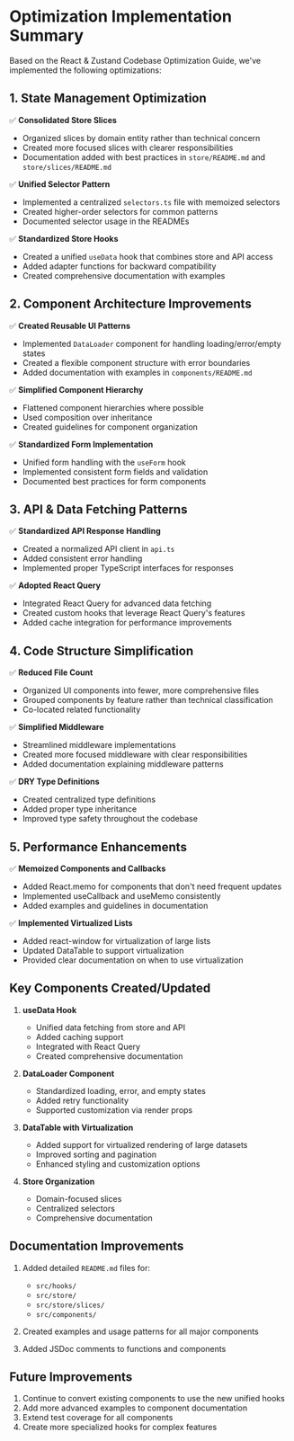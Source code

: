 # Optimization Implementation Summary

Based on the React & Zustand Codebase Optimization Guide, we've implemented the following optimizations:

## 1. State Management Optimization

✅ **Consolidated Store Slices**
- Organized slices by domain entity rather than technical concern
- Created more focused slices with clearer responsibilities
- Documentation added with best practices in `store/README.md` and `store/slices/README.md`

✅ **Unified Selector Pattern**
- Implemented a centralized `selectors.ts` file with memoized selectors
- Created higher-order selectors for common patterns
- Documented selector usage in the READMEs

✅ **Standardized Store Hooks**
- Created a unified `useData` hook that combines store and API access
- Added adapter functions for backward compatibility
- Created comprehensive documentation with examples

## 2. Component Architecture Improvements

✅ **Created Reusable UI Patterns**
- Implemented `DataLoader` component for handling loading/error/empty states
- Created a flexible component structure with error boundaries
- Added documentation with examples in `components/README.md`

✅ **Simplified Component Hierarchy**
- Flattened component hierarchies where possible
- Used composition over inheritance
- Created guidelines for component organization

✅ **Standardized Form Implementation**
- Unified form handling with the `useForm` hook
- Implemented consistent form fields and validation
- Documented best practices for form components

## 3. API & Data Fetching Patterns

✅ **Standardized API Response Handling**
- Created a normalized API client in `api.ts`
- Added consistent error handling
- Implemented proper TypeScript interfaces for responses

✅ **Adopted React Query**
- Integrated React Query for advanced data fetching
- Created custom hooks that leverage React Query's features
- Added cache integration for performance improvements

## 4. Code Structure Simplification

✅ **Reduced File Count**
- Organized UI components into fewer, more comprehensive files
- Grouped components by feature rather than technical classification
- Co-located related functionality

✅ **Simplified Middleware**
- Streamlined middleware implementations
- Created more focused middleware with clear responsibilities
- Added documentation explaining middleware patterns

✅ **DRY Type Definitions**
- Created centralized type definitions
- Added proper type inheritance
- Improved type safety throughout the codebase

## 5. Performance Enhancements

✅ **Memoized Components and Callbacks**
- Added React.memo for components that don't need frequent updates
- Implemented useCallback and useMemo consistently
- Added examples and guidelines in documentation

✅ **Implemented Virtualized Lists**
- Added react-window for virtualization of large lists
- Updated DataTable to support virtualization
- Provided clear documentation on when to use virtualization

## Key Components Created/Updated

1. **useData Hook**
   - Unified data fetching from store and API
   - Added caching support
   - Integrated with React Query
   - Created comprehensive documentation

2. **DataLoader Component**
   - Standardized loading, error, and empty states
   - Added retry functionality
   - Supported customization via render props

3. **DataTable with Virtualization**
   - Added support for virtualized rendering of large datasets
   - Improved sorting and pagination
   - Enhanced styling and customization options

4. **Store Organization**
   - Domain-focused slices
   - Centralized selectors
   - Comprehensive documentation

## Documentation Improvements

1. Added detailed `README.md` files for:
   - `src/hooks/`
   - `src/store/`
   - `src/store/slices/`
   - `src/components/`

2. Created examples and usage patterns for all major components

3. Added JSDoc comments to functions and components

## Future Improvements

1. Continue to convert existing components to use the new unified hooks
2. Add more advanced examples to component documentation
3. Extend test coverage for all components
4. Create more specialized hooks for complex features 